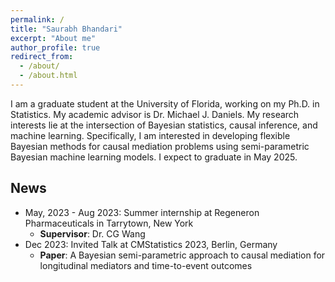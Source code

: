 ```yaml
---
permalink: /
title: "Saurabh Bhandari"
excerpt: "About me"
author_profile: true
redirect_from: 
  - /about/
  - /about.html
---
```


I am a graduate student at the University of Florida, working on my Ph.D. in Statistics. My academic advisor is Dr. Michael J. Daniels. My research interests lie at the intersection of Bayesian statistics, causal inference, and machine learning. Specifically, I am interested in developing flexible Bayesian methods for causal mediation problems using semi-parametric Bayesian machine learning models. I expect to graduate in May 2025.




## News

  * May, 2023 - Aug 2023: Summer internship at Regeneron Pharmaceuticals in Tarrytown, New York 
      * **Supervisor**: Dr. CG Wang
  * Dec 2023: Invited Talk at CMStatistics 2023, Berlin, Germany
      * **Paper**: A Bayesian semi-parametric approach to causal mediation for longitudinal mediators and time-to-event outcomes
  

